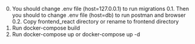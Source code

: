 0. You should change .env file (host=127.0.0.1) to run migrations
0.1. Then you should to change .env file (host=db) to run postman and browser
0.2. Copy frontend_react directory or rename to frontend directory
1. Run docker-compose build
2. Run docker-compose up or docker-compose up -d